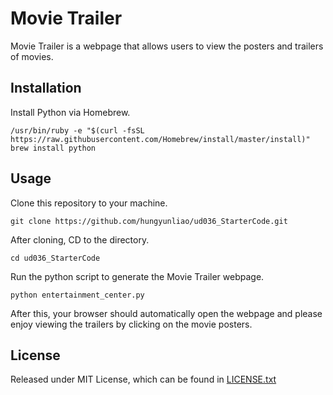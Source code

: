 # Movie Trailer

Movie Trailer is a webpage that allows users to view the posters and trailers of movies.

## Installation
Install Python via Homebrew.
```
/usr/bin/ruby -e "$(curl -fsSL https://raw.githubusercontent.com/Homebrew/install/master/install)"
brew install python
```
## Usage
Clone this repository to your machine.
```
git clone https://github.com/hungyunliao/ud036_StarterCode.git
```
After cloning, CD to the directory.
```
cd ud036_StarterCode
```
Run the python script to generate the Movie Trailer webpage.
```
python entertainment_center.py
```
After this, your browser should automatically open the webpage and please enjoy viewing the trailers by clicking on the movie posters.


## License
Released under MIT License, which can be found in [LICENSE.txt](./LICENSE.txt)
